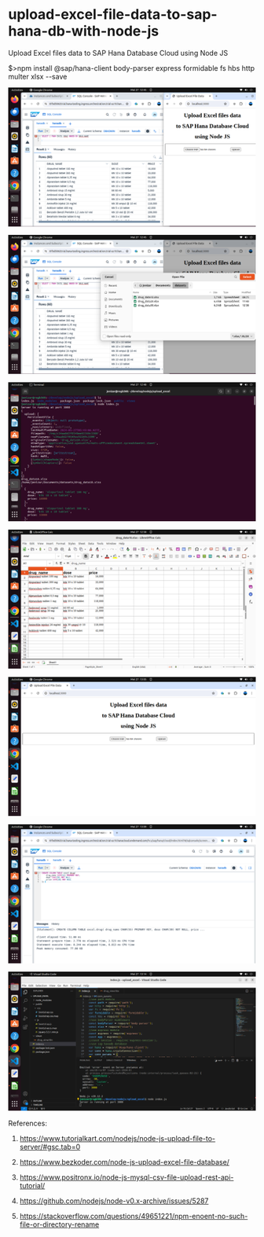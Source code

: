 # upload-excel-file-data-to-sap-hana-db-with-node-js
Upload Excel files data to SAP Hana Database Cloud using Node JS

$>npm install @sap/hana-client body-parser express formidable fs hbs http multer xlsx --save

![alt text](https://github.com/jenizar/upload-excel-file-data-to-sap-hana-db-with-node-js/blob/main/screenshots/pic1.png)

![alt text](https://github.com/jenizar/upload-excel-file-data-to-sap-hana-db-with-node-js/blob/main/screenshots/pic2.png)

![alt text](https://github.com/jenizar/upload-excel-file-data-to-sap-hana-db-with-node-js/blob/main/screenshots/pic3.png)

![alt text](https://github.com/jenizar/upload-excel-file-data-to-sap-hana-db-with-node-js/blob/main/screenshots/pic4.png)

![alt text](https://github.com/jenizar/upload-excel-file-data-to-sap-hana-db-with-node-js/blob/main/screenshots/pic5.png)

![alt text](https://github.com/jenizar/upload-excel-file-data-to-sap-hana-db-with-node-js/blob/main/screenshots/pic6.png)

![alt text](https://github.com/jenizar/upload-excel-file-data-to-sap-hana-db-with-node-js/blob/main/screenshots/pic7.png)

References:

1. https://www.tutorialkart.com/nodejs/node-js-upload-file-to-server/#gsc.tab=0

2. https://www.bezkoder.com/node-js-upload-excel-file-database/

3. https://www.positronx.io/node-js-mysql-csv-file-upload-rest-api-tutorial/

4. https://github.com/nodejs/node-v0.x-archive/issues/5287

5. https://stackoverflow.com/questions/49651221/npm-enoent-no-such-file-or-directory-rename
